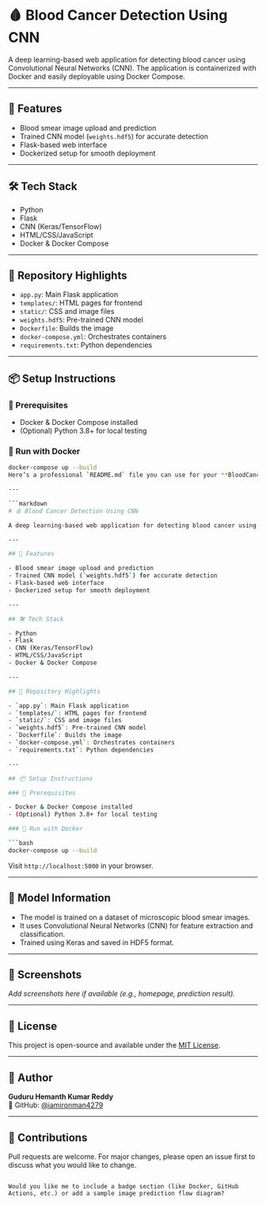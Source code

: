 # 🩸 Blood Cancer Detection Using CNN

A deep learning-based web application for detecting blood cancer using Convolutional Neural Networks (CNN). The application is containerized with Docker and easily deployable using Docker Compose.

---

## 🚀 Features

- Blood smear image upload and prediction
- Trained CNN model (`weights.hdf5`) for accurate detection
- Flask-based web interface
- Dockerized setup for smooth deployment

---

## 🛠️ Tech Stack

- Python
- Flask
- CNN (Keras/TensorFlow)
- HTML/CSS/JavaScript
- Docker & Docker Compose

---

## 📁 Repository Highlights

- `app.py`: Main Flask application
- `templates/`: HTML pages for frontend
- `static/`: CSS and image files
- `weights.hdf5`: Pre-trained CNN model
- `Dockerfile`: Builds the image
- `docker-compose.yml`: Orchestrates containers
- `requirements.txt`: Python dependencies

---

## 📦 Setup Instructions

### 🔧 Prerequisites

- Docker & Docker Compose installed
- (Optional) Python 3.8+ for local testing

### 🐳 Run with Docker

```bash
docker-compose up --build
Here’s a professional `README.md` file you can use for your **BloodCancerDetection_using_CNN** project:

---

```markdown
# 🩸 Blood Cancer Detection Using CNN

A deep learning-based web application for detecting blood cancer using Convolutional Neural Networks (CNN). The application is containerized with Docker and easily deployable using Docker Compose.

---

## 🚀 Features

- Blood smear image upload and prediction
- Trained CNN model (`weights.hdf5`) for accurate detection
- Flask-based web interface
- Dockerized setup for smooth deployment

---

## 🛠️ Tech Stack

- Python
- Flask
- CNN (Keras/TensorFlow)
- HTML/CSS/JavaScript
- Docker & Docker Compose

---

## 📁 Repository Highlights

- `app.py`: Main Flask application
- `templates/`: HTML pages for frontend
- `static/`: CSS and image files
- `weights.hdf5`: Pre-trained CNN model
- `Dockerfile`: Builds the image
- `docker-compose.yml`: Orchestrates containers
- `requirements.txt`: Python dependencies

---

## 📦 Setup Instructions

### 🔧 Prerequisites

- Docker & Docker Compose installed
- (Optional) Python 3.8+ for local testing

### 🐳 Run with Docker

```bash
docker-compose up --build
```

Visit `http://localhost:5000` in your browser.

---

## 🧠 Model Information

- The model is trained on a dataset of microscopic blood smear images.
- It uses Convolutional Neural Networks (CNN) for feature extraction and classification.
- Trained using Keras and saved in HDF5 format.

---

## 📸 Screenshots

_Add screenshots here if available (e.g., homepage, prediction result)._

---

## 📜 License

This project is open-source and available under the [MIT License](LICENSE).

---

## 👤 Author

**Guduru Hemanth Kumar Reddy**  
🔗 GitHub: [@iamironman4279](https://github.com/iamironman4279)

---

## 🙌 Contributions

Pull requests are welcome. For major changes, please open an issue first to discuss what you would like to change.

```

Would you like me to include a badge section (like Docker, GitHub Actions, etc.) or add a sample image prediction flow diagram?
